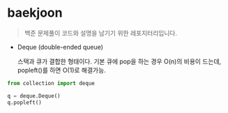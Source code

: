 # baekjoon

>백준 문제풀이 코드와 설명을 남기기 위한 레포지터리입니다.

* Deque (double-ended queue)
    <p>
    스택과 큐가 결합한 형태이다. 기본 큐에 pop을 하는 경우 O(n)의 비용이 드는데,<br>
    popleft()를 하면 O(1)로 해결가능.
    </p>     
```python
from collection import deque

q = deque.Deque()
q.popleft()
```